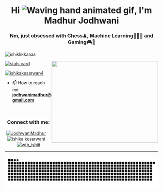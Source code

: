 <h1 align="center">Hi <img src="https://raw.githubusercontent.com/nixin72/nixin72/master/wave.gif" 
    alt="Waving hand animated gif"
    height="45"
    width="45" />, I'm Madhur Jodhwani</h1>
<h3 align="center">Nm, just obsessed with Chess♟, Machine Learning👨🏻‍💻 and Gaming🎮🎲</h3>

<p align="left"> <img src="https://komarev.com/ghpvc/?username=ishikkkkaaaa&label=Profile%20views&color=0e75b6&style=flat" alt="ishikkkkaaaa" /> </p>

<p>
<a align= "center" href="https://github.com/JodhwaniMadhur">
<img alt= "stats card" height="200px" width="400" src="https://github-readme-stats.vercel.app/api?username=JodhwaniMadhur&theme=cobalt&show_icons=true&count_private=true" />
<img align="right" height="270px" width="350" src="https://cdn.dribbble.com/users/2238041/screenshots/4763918/working.gif" /> </a>

</p>

<p align="left"> <a href="https://twitter.com/JodhwaniMadhur" target="blank"><img src="https://img.shields.io/twitter/follow/JodhwaniMadhur?logo=twitter&style=for-the-badge" alt="ishikakesarwan4" /></a> </p>

- 📫 How to reach me **jodhwanimadhur@gmail.com**
<br><br>
<hr>

<h3 align="center">Connect with me:</h3>
<p align="center">
<a href="https://twitter.com/JodhwaniMadhur" target="blank"><img align="center" src="https://img.icons8.com/cute-clipart/64/000000/twitter.png" alt="JodhwaniMadhur" height="50" width="50" /></a> &nbsp;&nbsp;&nbsp;
<a href="https://www.linkedin.com/in/ishika-kesarwani-3b32811a6/" target="blank"><img align="center" src="https://img.icons8.com/cute-clipart/64/000000/linkedin.png" alt="ishika kesarwani" height="50" width="50" /></a>&nbsp;&nbsp;&nbsp;&nbsp;
<a href="https://instagram.com/madhur.jpeg" target="blank"><img align="center" src="https://img.icons8.com/cute-clipart/64/000000/instagram-new.png" alt="wth_ishiii" height="50" width="50" /></a>
</p>

<hr>

<p align="center">
<img src="https://github.com/JodhwaniMadhur/JodhwaniMadhur/raw/output/github-contribution-grid-snake.svg" alt="snake"></center>
</p>
